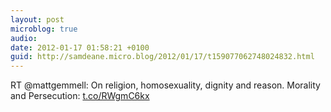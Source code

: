 ```yaml
---
layout: post
microblog: true
audio: 
date: 2012-01-17 01:58:21 +0100
guid: http://samdeane.micro.blog/2012/01/17/t159077062748024832.html
---
```

RT @mattgemmell: On religion, homosexuality, dignity and reason. Morality and Persecution: [t.co/RWgmC6kx](http://t.co/RWgmC6kx)
